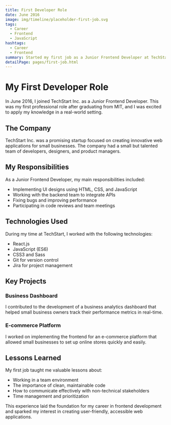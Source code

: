 ```yaml
---
title: First Developer Role
date: June 2016
image: img/timeline/placeholder-first-job.svg
tags:
  - Career
  - Frontend
  - JavaScript
hashtags:
  - Career
  - Frontend
summary: Started my first job as a Junior Frontend Developer at TechStart Inc.
detailPage: pages/first-job.html
---
```


# My First Developer Role

In June 2016, I joined TechStart Inc. as a Junior Frontend Developer. This was my first professional role after graduating from MIT, and I was excited to apply my knowledge in a real-world setting.

## The Company

TechStart Inc. was a promising startup focused on creating innovative web applications for small businesses. The company had a small but talented team of developers, designers, and product managers.

## My Responsibilities

As a Junior Frontend Developer, my main responsibilities included:

- Implementing UI designs using HTML, CSS, and JavaScript
- Working with the backend team to integrate APIs
- Fixing bugs and improving performance
- Participating in code reviews and team meetings

## Technologies Used

During my time at TechStart, I worked with the following technologies:

- React.js
- JavaScript (ES6)
- CSS3 and Sass
- Git for version control
- Jira for project management

## Key Projects

### Business Dashboard

I contributed to the development of a business analytics dashboard that helped small business owners track their performance metrics in real-time.

### E-commerce Platform

I worked on implementing the frontend for an e-commerce platform that allowed small businesses to set up online stores quickly and easily.

## Lessons Learned

My first job taught me valuable lessons about:

- Working in a team environment
- The importance of clean, maintainable code
- How to communicate effectively with non-technical stakeholders
- Time management and prioritization

This experience laid the foundation for my career in frontend development and sparked my interest in creating user-friendly, accessible web applications. 